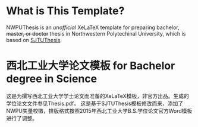 What is This Template?
======

NWPUThesis is an *unofficial* XeLaTeX template for preparing bachelor, ~~master, or doctor~~ thesis in Northwestern Polytechinal University, which is based on [SJTUThesis](https://github.com/weijianwen/SJTUThesis).

西北工业大学论文模板 for **Bachelor** degree in Science
======

这是为撰写西北工业大学学士论文而准备的XeLaTeX模板，非官方出品。生成的学位论文文件参见Thesis.pdf。
这是基于SJTUThesis模板修改而来，添加了NWPU矢量校徽，排版格式按照2015年西北工业大学B.S.学位论文官方Word模板进行了调整。
